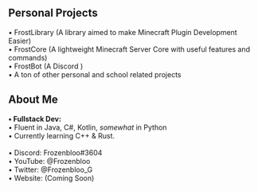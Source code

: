 <h2>Personal Projects</h2>
• FrostLibrary (A library aimed to make Minecraft Plugin Development Easier) <br />
• FrostCore (A lightweight Minecraft Server Core with useful features and commands) <br />
• FrostBot (A Discord ) <br />
• A ton of other personal and school related projects

<h2>About Me</h2>
<strong>• Fullstack Dev:</strong><br />
• Fluent in Java, C#, Kotlin, <em>somewhat</em> in Python<br />
• Currently learning C++ & Rust.<br />
<br />
• Discord: Frozenbloo#3604<br />
• YouTube: @Frozenbloo<br />
• Twitter: @Frozenbloo_G<br />
• Website: (Coming Soon)<br />
